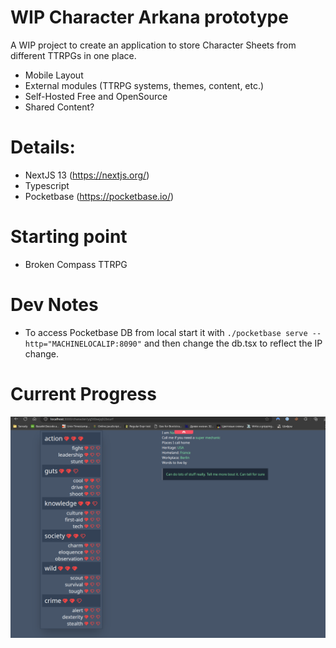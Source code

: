 # WIP Character Arkana prototype

A WIP project to create an application to store Character Sheets from different TTRPGs in one place.
- Mobile Layout
- External modules (TTRPG systems, themes, content, etc.)
- Self-Hosted Free and OpenSource
- Shared Content?

# Details:
- NextJS 13 (https://nextjs.org/)
- Typescript
- Pocketbase (https://pocketbase.io/)

# Starting point
- Broken Compass TTRPG

# Dev Notes
- To access Pocketbase DB from local start it with `./pocketbase serve --http="MACHINELOCALIP:8090"` and then change the db.tsx to reflect the IP change.

# Current Progress
![](images/current-functionality.gif)
